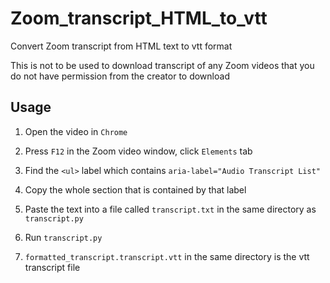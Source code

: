 # Zoom_transcript_HTML_to_vtt

Convert Zoom transcript from HTML text to vtt format

This is not to be used to download transcript of any Zoom videos that you do not have permission from the creator to download

## Usage

1. Open the video in ``Chrome``

2. Press ``F12`` in the Zoom video window, click ``Elements`` tab

3. Find the ``<ul>`` label which contains ``aria-label="Audio Transcript List"``

4. Copy the whole section that is contained by that label

5. Paste the text into a file called ``transcript.txt`` in the same directory as ``transcript.py``

6. Run ``transcript.py``

7. ``formatted_transcript.transcript.vtt`` in the same directory is the vtt transcript file

